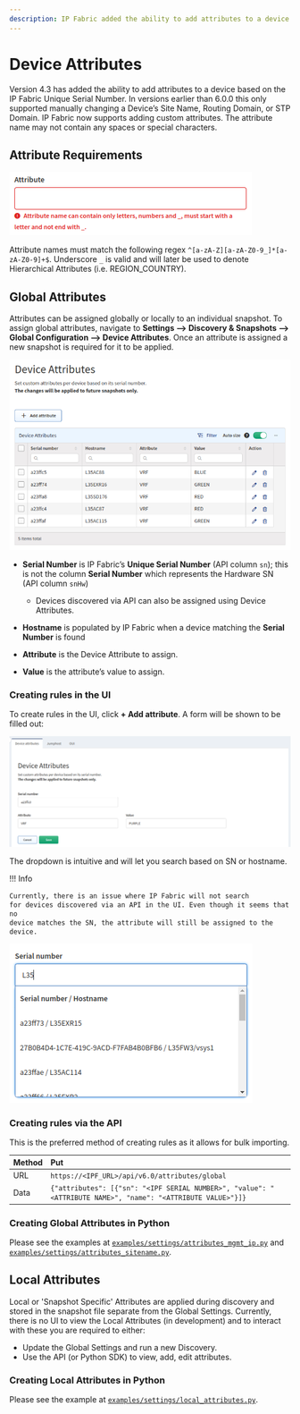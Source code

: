 ```yaml
---
description: IP Fabric added the ability to add attributes to a device based on the IP Fabric Unique Serial Number. Currently this supports manually changing a...
---
```


# Device Attributes

Version 4.3 has added the ability to add attributes to a device based on the IP
Fabric Unique Serial Number. In versions earlier than 6.0.0 this only supported
manually changing a Device’s Site Name, Routing Domain, or STP Domain. IP Fabric
now supports adding custom attributes. The attribute name may not contain any
spaces or special characters.

## Attribute Requirements

![attributes_warning](device_attributes/device_attributes_warning.png)

Attribute names must match the following
regex `^[a-zA-Z][a-zA-Z0-9_]*[a-zA-Z0-9]+$`. Underscore `_` is valid and will
later be used to denote Hierarchical Attributes (i.e. REGION_COUNTRY).

## Global Attributes

Attributes can be assigned globally or locally to an individual snapshot. To
assign global attributes, navigate to **Settings --> Discovery & Snapshots -->
Global Configuration --> Device Attributes**. Once an attribute is assigned a
new snapshot is required for it to be applied.

![Device attributes](device_attributes/device_attributes.png)

- **Serial Number** is IP Fabric’s **Unique Serial Number** (API column
  `sn`); this is not the column **Serial Number** which represents the Hardware
  SN (API column `snHw`)

  - Devices discovered via API can also be assigned using Device Attributes.

- **Hostname** is populated by IP Fabric when a device matching the
  **Serial Number** is found

- **Attribute** is the Device Attribute to assign.

- **Value** is the attribute’s value to assign.

### Creating rules in the UI

To create rules in the UI, click **+ Add attribute**. A form will be shown to be
filled out: 

![Device attributes rules](device_attributes/device_attributes_rules.png)

The dropdown is intuitive and will let you search based on SN or hostname.

!!! Info

    Currently, there is an issue where IP Fabric will not search
    for devices discovered via an API in the UI. Even though it seems that no
    device matches the SN, the attribute will still be assigned to the device.

![Device attributes dropdown](device_attributes/device_attributes_dropdown.png)

### Creating rules via the API

This is the preferred method of creating rules as it allows for bulk importing.

| Method | Put                                                                                                         |
| :----- | :---------------------------------------------------------------------------------------------------------- |
| URL    | `https://<IPF_URL>/api/v6.0/attributes/global`                                                              |
| Data   | `{"attributes": [{"sn": "<IPF SERIAL NUMBER>", "value": "<ATTRIBUTE NAME>", "name": "<ATTRIBUTE VALUE>"}]}` |

### Creating Global Attributes in Python

Please see the examples at
[`examples/settings/attributes_mgmt_ip.py`](https://gitlab.com/ip-fabric/integrations/python-ipfabric/-/blob/develop/examples/settings/attributes_mgmt_ip.py)
and
[`examples/settings/attributes_sitename.py`](https://gitlab.com/ip-fabric/integrations/python-ipfabric/-/blob/develop/examples/settings/attributes_sitename.py).

## Local Attributes

Local or 'Snapshot Specific' Attributes are applied during discovery and stored
in the snapshot file separate from the Global Settings. Currently, there is no 
UI to view the Local Attributes (in development) and to interact with these
you are required to either:

- Update the Global Settings and run a new Discovery.
- Use the API (or Python SDK) to view, add, edit attributes.

### Creating Local Attributes in Python

Please see the example at
[`examples/settings/local_attributes.py`](https://gitlab.com/ip-fabric/integrations/python-ipfabric/-/blob/develop/examples/settings/local_attributes.py).
